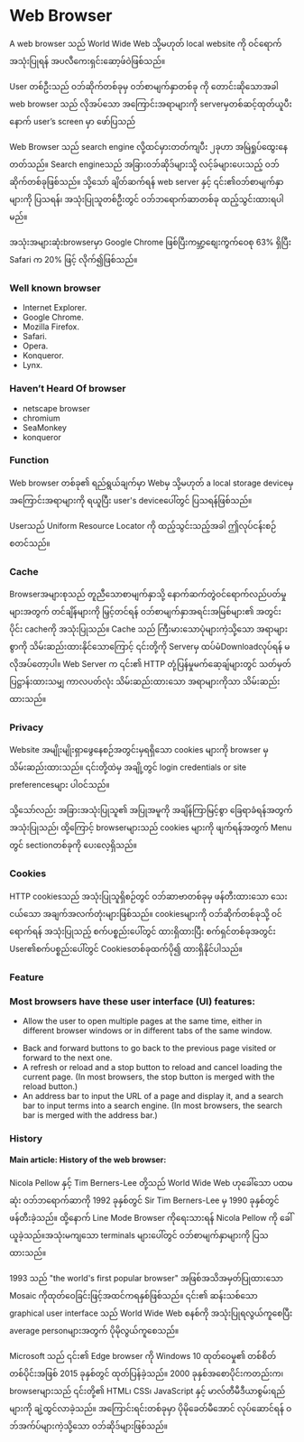 # Web Browser

A web browser သည် World Wide Web သို့မဟုတ် local website ကို ဝင်ရောက်အသုံးပြုရန် အပလီကေးရှင်းဆော့ဖ်ဝဲဖြစ်သည်။

User တစ်ဦးသည် ဝဘ်ဆိုက်တစ်ခုမှ ဝဘ်စာမျက်နှာတစ်ခု ကို တောင်းဆိုသောအခါ web
browser သည် လိုအပ်သော အကြောင်းအရာများကို serverမှတစ်ဆင့်ထုတ်ယူပီး နောက် user’s screen မှာ ဖော်ပြသည်

Web Browser သည် search engine လို့ထင်မှားတတ်ကျပီး
၂ခုဟာ အမြဲရှုပ်ထွေးနေတတ်သည်။
Search engineသည် အခြားဝဘ်ဆိုဒ်များသို့ လင့်ခ်များပေးသည့် ဝဘ်ဆိုက်တစ်ခုဖြစ်သည်။
သို့သော် ချိတ်ဆက်ရန်
web server နှင့် ၎င်း၏ဝဘ်စာမျက်နှာများကို ပြသရန်၊ အသုံးပြုသူတစ်ဦးတွင် ဝဘ်ဘရောက်ဆာတစ်ခု ထည့်သွင်းထားရပါမည်။

အသုံးအများဆုံးbrowserမှာ Google Chrome ဖြစ်ပြီးကမ္ဘာ့စျေးကွက်ဝေစု 63% ရှိပြီး Safari က 20% ဖြင့် လိုက်၍ဖြစ်သည်။

### Well known browser

- Internet Explorer.
- Google Chrome.
- Mozilla Firefox.
- Safari.
- Opera.
- Konqueror.
- Lynx.

### Haven’t Heard Of browser

- netscape browser
- chromium
- SeaMonkey
- konqueror

### Function

Web browser တစ်ခု၏ ရည်ရွယ်ချက်မှာ Webမှ သို့မဟုတ် a local storage deviceမှ အကြောင်းအရာများကို ရယူပြီး user's deviceပေါ်တွင် ပြသရန်ဖြစ်သည်။

Userသည် Uniform Resource Locator ကို ထည့်သွင်းသည့်အခါ ဤလုပ်ငန်းစဉ် စတင်သည်။

### Cache

Browserအများစုသည် တူညီသောစာမျက်နှာသို့ နောက်ဆက်တွဲဝင်ရောက်လည်ပတ်မှုများအတွက် တင်ချိန်များကို မြှင့်တင်ရန် ဝဘ်စာမျက်နှာအရင်းအမြစ်များ၏ အတွင်းပိုင်း cacheကို အသုံးပြုသည်။
Cache သည် ကြီးမားသောပုံများကဲ့သို့သော အရာများစွာကို သိမ်းဆည်းထားနိုင်သောကြောင့် ၎င်းတို့ကို Serverမှ ထပ်မံDownloadလုပ်ရန် မလိုအပ်တော့ပါ။
Web Server က ၎င်း၏ HTTP တုံ့ပြန်မှုမက်ဆေ့ချ်များတွင် သတ်မှတ်ပြဋ္ဌာန်းထားသမျှ ကာလပတ်လုံး သိမ်းဆည်းထားသော အရာများကိုသာ သိမ်းဆည်းထားသည်။

### Privacy

Website အမျိုးမျိုးရှာဖွေနေစဉ်အတွင်းမှရရှိသော cookies များကို browser မှသိမ်းဆည်းထားသည်။ ၎င်းတို့ထဲမှ အချို့တွင် login credentials or site preferencesများ ပါဝင်သည်။

သို့သော်လည်း အခြားအသုံးပြုသူ၏ အပြုအမူကို အချိန်ကြာမြင့်စွာ ခြေရာခံရန်အတွက် အသုံးပြုသည်၊
ထို့ကြောင့် browserများသည် cookies များကို ဖျက်ရန်အတွက် Menu တွင် sectionတစ်ခုကို
ပေးလေ့ရှိသည်။

### Cookies

HTTP cookiesသည် အသုံးပြုသူရှိစဉ်တွင် ဝဘ်ဆာဗာတစ်ခုမှ ဖန်တီးထားသော သေးငယ်သော အချက်အလက်တုံးများဖြစ်သည်။
cookiesများကို ဝဘ်ဆိုက်တစ်ခုသို့ ဝင်ရောက်ရန် အသုံးပြုသည့် စက်ပစ္စည်းပေါ်တွင် ထားရှိထားပြီး စက်ရှင်တစ်ခုအတွင်း User၏စက်ပစ္စည်းပေါ်တွင် Cookiesတစ်ခုထက်ပို၍ ထားရှိနိုင်ပါသည်။

### Feature

### Most browsers have these user interface (UI) features:

- Allow the user to open multiple pages at the same time, either in different browser windows or in different tabs of the same window.

* Back and forward buttons to go back to the previous page visited or forward to the next one.
* A refresh or reload and a stop button to reload and cancel loading the current page. (In most browsers, the stop button is merged with the reload button.)
* An address bar to input the URL of a page and display it, and a search bar to input terms into a search engine. (In most browsers, the search bar is merged with the address bar.)

### History

#### Main article: History of the web browser:

Nicola Pellow နှင့် Tim Berners-Lee တို့သည် World Wide Web ဟုခေါ်သော ပထမဆုံး ဝဘ်ဘရောက်ဆာကို 1992 ခုနှစ်တွင် Sir Tim Berners-Lee မှ 1990 ခုနှစ်တွင် ဖန်တီးခဲ့သည်။ ထို့နောက် Line Mode Browser ကိုရေးသားရန် Nicola Pellow ကို ခေါ်ယူခဲ့သည်။အသုံးမကျသော terminals များပေါ်တွင် ဝဘ်စာမျက်နှာများကို ပြသထားသည်။

1993 သည် "the world's first popular browser" အဖြစ်အသိအမှတ်ပြုထားသော Mosaic ကိုထုတ်ဝေခြင်းဖြင့်အထင်ကရနှစ်ဖြစ်သည်။
၎င်း၏ ဆန်းသစ်သော graphical user interface သည် World Wide Web စနစ်ကို အသုံးပြုရလွယ်ကူစေပြီး average personများအတွက် ပိုမိုလွယ်ကူစေသည်။

Microsoft သည် ၎င်း၏ Edge browser ကို Windows 10 ထုတ်ဝေမှု၏ တစ်စိတ်တစ်ပိုင်းအဖြစ် 2015 ခုနှစ်တွင် ထုတ်ပြန်ခဲ့သည်။
2000 ခုနှစ်အစောပိုင်းကတည်းက၊ browserများသည် ၎င်းတို့၏ HTML၊ CSS၊ JavaScript နှင့် မာလ်တီမီဒီယာစွမ်းရည်များကို ချဲ့ထွင်လာခဲ့သည်။ အကြောင်းရင်းတစ်ခုမှာ ပိုမိုခေတ်မီအောင် လုပ်ဆောင်ရန်
ဝဘ်အက်ပ်များကဲ့သို့သော ဝဘ်ဆိုဒ်များဖြစ်သည်။
